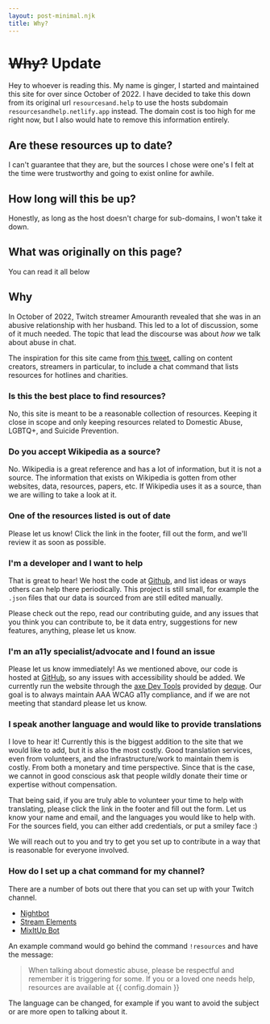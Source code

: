 ```yaml
---
layout: post-minimal.njk
title: Why?
---
```

# ~~Why?~~ Update

Hey to whoever is reading this. My name is ginger, I started and maintained this site for over since October of 2022. I have decided to take this down from its original url `resourcesand.help` to use the hosts subdomain `resourcesandhelp.netlify.app` instead. The domain cost is too high for me right now, but I also would hate to remove this information entirely.

## Are these resources up to date?

I can't guarantee that they are, but the sources I chose were one's I felt at the time were trustworthy and going to exist online for awhile.

## How long will this be up?

Honestly, as long as the host doesn't charge for sub-domains, I won't take it down.

## What was originally on this page?

You can read it all below

## Why

In October of 2022, Twitch streamer Amouranth revealed that she was in an abusive relationship with her husband. This led to a lot of discussion, some of it much needed. The topic that lead the discourse was about *how* we talk about abuse in chat. 

The inspiration for this site came from [this tweet](https://twitter.com/bbjessTTV/status/1581745451207782401), calling on content creators, streamers in particular, to include a chat command that lists resources for hotlines and charities.

### Is this the best place to find resources?

No, this site is meant to be a reasonable collection of resources. Keeping it close in scope and only keeping resources related to Domestic Abuse, LGBTQ+, and Suicide Prevention. 

### Do you accept Wikipedia as a source?

No. Wikipedia is a great reference and has a lot of information, but it is not a source. The information that exists on Wikipedia is gotten from other websites, data, resources, papers, etc. If Wikipedia uses it as a source, than we are willing to take a look at it.

### One of the resources listed is out of date

Please let us know! Click the link in the footer, fill out the form, and we'll review it as soon as possible.

### I'm a developer and I want to help

That is great to hear! We host the code at [Github](https://github.com/gingerchew/resourcesand.help), and list ideas or ways others can help there periodically. This project is still small, for example the `.json` files that our data is sourced from are still edited manually.

Please check out the repo, read our contributing guide, and any issues that you think you can contribute to, be it data entry, suggestions for new features, anything, please let us know. 

### I'm an a11y specialist/advocate and I found an issue

Please let us know immediately! As we mentioned above, our code is hosted at [GitHub](https://github.com/gingerchew/resourcesand.help), so any issues with accessibility should be added. We currently run the website through the [axe Dev Tools](https://www.deque.com/axe/devtools/) provided by [deque](https://www.deque.com/). Our goal is to always maintain AAA WCAG a11y compliance, and if we are not meeting that standard please let us know.

### I speak another language and would like to provide translations

I love to hear it! Currently this is the biggest addition to the site that we would like to add, but it is also the most costly. Good translation services, even from volunteers, and the infrastructure/work to maintain them is costly. From both a monetary and time perspective. Since that is the case, we cannot in good conscious ask that people wildly donate their time or expertise without compensation. 

That being said, if you are truly able to volunteer your time to help with translating, please click the link in the footer and fill out the form. Let us know your name and email, and the languages you would like to help with. For the sources field, you can either add credentials, or put a smiley face :)

We will reach out to you and try to get you set up to contribute in a way that is reasonable for everyone involved.

### How do I set up a chat command for my channel?

There are a number of bots out there that you can set up with your Twitch channel. 

- [Nightbot](https://nightbot.tv/)
- [Stream Elements](https://streamelements.com/)
- [MixItUp Bot](https://mixitupapp.com/)

An example command would go behind the command `!resources` and have the message:

> When talking about domestic abuse, please be respectful and remember it is triggering for some. If you or a loved one needs help, resources are available at {{ config.domain }}

The language can be changed, for example if you want to avoid the subject or are more open to talking about it.